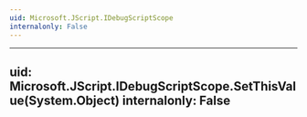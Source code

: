 ```yaml
---
uid: Microsoft.JScript.IDebugScriptScope
internalonly: False
---
```


---
uid: Microsoft.JScript.IDebugScriptScope.SetThisValue(System.Object)
internalonly: False
---
